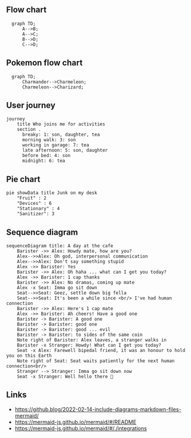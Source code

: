 ## Flow chart
```mermaid
  graph TD;
      A-->B;
      A-->C;
      B-->D;
      C-->D;
```

## Pokemon flow chart
```mermaid
  graph TD;
      Charmander-->Charmeleon;
      Charmeleon-->Charizard;
```

## User journey
```mermaid
journey
    title Who joins me for activities
    section .
      breaky: 1: son, daughter, tea
      morning walk: 3: son
      working in garage: 7: tea
      late afternoon: 5: son, daughter
      before bed: 4: son
      midnight: 6: tea
```
## Pie chart
```mermaid
pie showData title Junk on my desk 
    "Fruit" : 2
    "Devices" : 6
    "Stationary" : 4
    "Sanitizer": 3
```

## Sequence diagram
```mermaid 
sequenceDiagram title: A day at the cafe
    Barister ->> Alex: Howdy mate, how are you?
    Alex-->>Alex: Oh god, interpersonal communication
    Alex-->>Alex: Don't say something stupid
    Alex ->> Barister: Yes
    Barister ->> Alex: Oh haha ... what can I get you today?
    Alex ->> Barister: 1 cap thanks
    Barister ->> Alex: No dramas, coming up mate
    Alex -x Seat: Imma go sit down
    Seat-->>Seat: Geez, settle down big fella
    Seat-->>Seat: It's been a while since <br/> I've had human connection
    Barister ->> Alex: Here's 1 cap mate
    Alex ->> Barister: Ah cheers! Have a good one
    Barister -> Barister: A good one
    Barister -> Barister: good one
    Barister -> Barister: good ... evil
    Barister -> Barister: to sides of the same coin
    Note right of Barister: Alex leaves, a stranger walks in
    Barister -x Stranger: Howdy! What can I get you today?
    Seat -x Alex: Farewell bipedal friend, it was an honour to hold you on this Earth
    Note right of Seat: Seat waits patiently for the next human connection<br/>
    Stranger --> Stranger: Imma go sit down now
    Seat -x Stranger: Well hello there 🥹
```



## Links
- https://github.blog/2022-02-14-include-diagrams-markdown-files-mermaid/
- https://mermaid-js.github.io/mermaid/#/README
- https://mermaid-js.github.io/mermaid/#/./integrations
